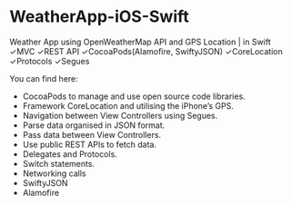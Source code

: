 # WeatherApp-iOS-Swift
Weather App using OpenWeatherMap API and GPS Location | in Swift ✓MVC ✓REST API ✓CocoaPods(Alamofire, SwiftyJSON) ✓CoreLocation ✓Protocols ✓Segues

You can find here:

* CocoaPods to manage and use open source code libraries. 
* Framework CoreLocation and utilising the iPhone’s GPS.
* Navigation between View Controllers using Segues.
* Parse data organised in JSON format.
* Pass data between View Controllers.
* Use public REST APIs to fetch data.
* Delegates and Protocols.
* Switch statements.
* Networking calls
* SwiftyJSON
* Alamofire


